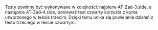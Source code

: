 Testy powinny być wykonywane w kolejności: najpierw AT-Zad-3.side, a następnie AT-Zad-4.side, ponieważ test czwarty korzysta z konta utworzonego w teście trzecim. Dzięki temu unika się powielania działań z testu trzeciego w teście czwartym.
